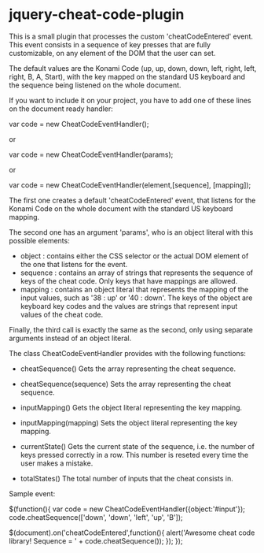 # jquery-cheat-code-plugin
This is a small plugin that processes the custom 'cheatCodeEntered' event. This event consists in a sequence of key
presses that are fully customizable, on any element of the DOM that the user can set.

The default values are the Konami Code (up, up, down, down, left, right, left, right, B, A, Start), with the key
mapped on the standard US keyboard and the sequence being listened on the whole document.

If you want to include it on your project, you have to add one of these lines on the document ready handler:

var code = new CheatCodeEventHandler();

or

var code = new CheatCodeEventHandler(params);

or

var code = new CheatCodeEventHandler(element,[sequence], [mapping]);

The first one creates a default 'cheatCodeEntered' event, that listens for the Konami Code on the whole document with the standard US keyboard mapping.

The second one has an argument 'params', who is an object literal with this possible elements:

- object : contains either the CSS selector or the actual DOM element of the one that listens for the event.
- sequence : contains an array of strings that represents the sequence of keys of the cheat code. Only keys that have mappings are allowed.
- mapping : contains an object literal that represents the mapping of the input values, such as '38 : up' or '40 : down'. The keys of the object are keyboard key codes and the values are strings that represent input values of the cheat code.

Finally, the third call is exactly the same as the second, only using separate arguments instead of an object literal.

The class CheatCodeEventHandler provides with the following functions:

- cheatSequence()
Gets the array representing the cheat sequence.

- cheatSequence(sequence)
Sets the array representing the cheat sequence.

- inputMapping()
Gets the object literal representing the key mapping.

- inputMapping(mapping)
Sets the object literal representing the key mapping.

- currentState()
Gets the current state of the sequence, i.e. the number of keys pressed correctly in a row. This number is reseted every time the user makes a mistake.

- totalStates()
The total number of inputs that the cheat consists in.

Sample event:

$(function(){
  var code = new CheatCodeEventHandler({object:'#input'});
  code.cheatSequence(['down', 'down', 'left', 'up', 'B']);

  $(document).on('cheatCodeEntered',function(){
    alert('Awesome cheat code library! Sequence = ' + code.cheatSequence());
  });
});
